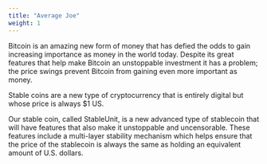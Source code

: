 ```yaml
---
title: "Average Joe"
weight: 1
---
```

Bitcoin is an amazing new form of money that has defied the odds to gain increasing importance as money in the world today. Despite its great features that help make Bitcoin an unstoppable investment it has a problem; the price swings prevent Bitcoin from gaining even more important as money. 

Stable coins are a new type of cryptocurrency that is entirely digital but whose price is always $1 US. 

Our stable coin, called StableUnit, is a new advanced type of stablecoin that will have features that also make it unstoppable and uncensorable. 
These features include a multi-layer stability mechanism which helps ensure that the price of the stablecoin is always the same as holding an equivalent amount of U.S. dollars.
